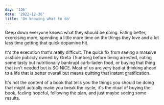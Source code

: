 ```yaml
---
day: '136'
date: '2022-12-30'
title: 'On knowing what to do'
---
```


Deep down everyone knows what they should be doing. Eating better, exercising more, spending a little more time on the things they love and a lot less time getting that quick dopamine hit.

It's the execution that's really difficult. The quick fix from seeing a massive asshole publicly owned by Greta Thunberg before being arrested, eating some tasty but nutritionally bankrupt carb-laden food, or buying that thing that isn't needed but is SO NICE. Most of us are very bad at thinking ahead to a life that is better overall but means quitting that instant gratification.

It's not the content of a book that tells you the things you should be doing that might actually make you break the cycle, it's the ritual of buying the book, feeling hopeful, following the plan, and just maybe seeing some results.
